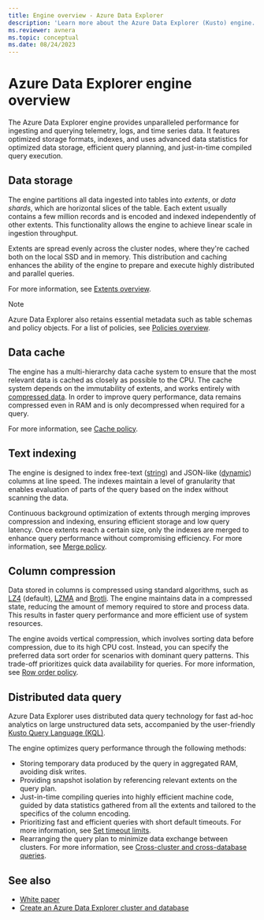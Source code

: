 ```yaml
---
title: Engine overview - Azure Data Explorer 
description: 'Learn more about the Azure Data Explorer (Kusto) engine.'
ms.reviewer: avnera
ms.topic: conceptual
ms.date: 08/24/2023
---
```

# Azure Data Explorer engine overview

The Azure Data Explorer engine provides unparalleled performance for ingesting and querying telemetry, logs, and time series data. It features optimized storage formats, indexes, and uses advanced data statistics for optimized data storage, efficient query planning, and just-in-time compiled query execution.

## Data storage

The engine partitions all data ingested into tables into *extents*, or *data shards*, which are horizontal slices of the table. Each extent usually contains a few million records and is encoded and indexed independently of other extents. This functionality allows the engine to achieve linear scale in ingestion throughput.

Extents are spread evenly across the cluster nodes, where they're cached both on the local SSD and in memory. This distribution and caching enhances the ability of the engine to prepare and execute highly distributed and parallel queries.

For more information, see [Extents overview](kusto/management/extents-overview.md).

> [!NOTE]
> Azure Data Explorer also retains essential metadata such as table schemas and policy objects. For a list of policies, see [Policies overview](kusto/management/policies.md).

## Data cache

The engine has a multi-hierarchy data cache system to ensure that the most relevant data is cached as closely as possible to the CPU. The cache system depends on the immutability of extents, and works entirely with [compressed data](#column-compression). In order to improve query performance, data remains compressed even in RAM and is only decompressed when required for a query.

For more information, see [Cache policy](kusto/management/cachepolicy.md).

## Text indexing

The engine is designed to index free-text ([string](kusto/query/scalar-data-types/string.md)) and JSON-like ([dynamic](kusto/query/scalar-data-types/dynamic.md)) columns at line speed. The indexes maintain a level of granularity that enables evaluation of parts of the query based on the index without scanning the data.

Continuous background optimization of extents through merging improves compression and indexing, ensuring efficient storage and low query latency. Once extents reach a certain size, only the indexes are merged to enhance query performance without compromising efficiency. For more information, see [Merge policy](kusto/management/mergepolicy.md).

## Column compression

Data stored in columns is compressed using standard algorithms, such as [LZ4](https://en.wikipedia.org/wiki/LZ4_(compression_algorithm)) (default), [LZMA](https://en.wikipedia.org/wiki/Lempel%E2%80%93Ziv%E2%80%93Markov_chain_algorithm) and [Brotli](https://en.wikipedia.org/wiki/Brotli). The engine maintains data in a compressed state, reducing the amount of memory required to store and process data. This results in faster query performance and more efficient use of system resources.

The engine avoids vertical compression, which involves sorting data before compression, due to its high CPU cost. Instead, you can specify the preferred data sort order for scenarios with dominant query patterns. This trade-off prioritizes quick data availability for queries. For more information, see [Row order policy](kusto/management/roworderpolicy.md).

## Distributed data query

Azure Data Explorer uses distributed data query technology for fast ad-hoc analytics on large unstructured data sets, accompanied by the user-friendly [Kusto Query Language (KQL)](kusto/query/index.md).

The engine optimizes query performance through the following methods:

* Storing temporary data produced by the query in aggregated RAM, avoiding disk writes.
* Providing snapshot isolation by referencing relevant extents on the query plan.
* Just-in-time compiling queries into highly efficient machine code, guided by data statistics gathered from all the extents and tailored to the specifics of the column encoding.
* Prioritizing fast and efficient queries with short default timeouts. For more information, see [Set timeout limits](set-timeout-limits.md).
* Rearranging the query plan to minimize data exchange between clusters. For more information, see [Cross-cluster and cross-database queries](kusto/query/cross-cluster-or-database-queries.md).

## See also

* [White paper](https://azure.microsoft.com/resources/azure-data-explorer/)
* [Create an Azure Data Explorer cluster and database](create-cluster-and-database.md)
